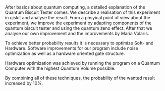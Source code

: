 
[//]: <> (Freddy Initial Experiment)

After basics about quantum computing, a detailed explanation of the Quantum Biscuit Tester comes. 
We describe a realisation of this experiment in qiskit and analyse the result.
From a phsyical point of view about the experiment, we improve the experiment by adapting 
components of the quantum biscuit tester and using the quantum zeno effect.
After that we analyse our own improvement and the 
improvements by Maria Volaris.

[//]: <> (Niklas Optimization)
To achieve better probability results it is necessary to optimize Soft- and Hardware.
Software improvements for our program include noise optimization as well as a hardware oriented
gate structure.

Hardware optimization was achieved by running the program on a Quantum Computer with the highest
Quantum Volume possible.

By combining all of these techniques, the probability of the wanted result increased by 10%.